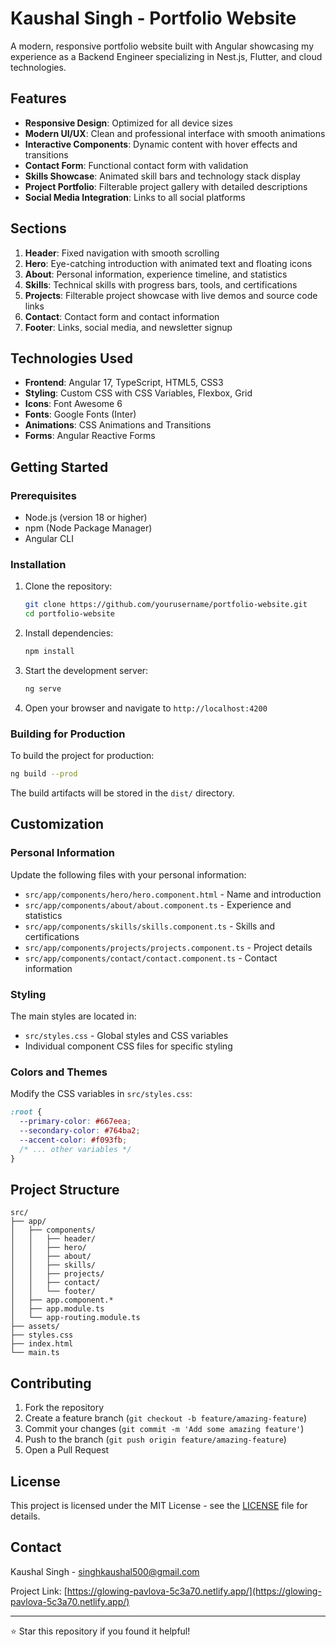 # Kaushal Singh - Portfolio Website

A modern, responsive portfolio website built with Angular showcasing my experience as a Backend Engineer specializing in Nest.js, Flutter, and cloud technologies.

## Features

- **Responsive Design**: Optimized for all device sizes
- **Modern UI/UX**: Clean and professional interface with smooth animations
- **Interactive Components**: Dynamic content with hover effects and transitions
- **Contact Form**: Functional contact form with validation
- **Skills Showcase**: Animated skill bars and technology stack display
- **Project Portfolio**: Filterable project gallery with detailed descriptions
- **Social Media Integration**: Links to all social platforms

## Sections

1. **Header**: Fixed navigation with smooth scrolling
2. **Hero**: Eye-catching introduction with animated text and floating icons
3. **About**: Personal information, experience timeline, and statistics
4. **Skills**: Technical skills with progress bars, tools, and certifications
5. **Projects**: Filterable project showcase with live demos and source code links
6. **Contact**: Contact form and contact information
7. **Footer**: Links, social media, and newsletter signup

## Technologies Used

- **Frontend**: Angular 17, TypeScript, HTML5, CSS3
- **Styling**: Custom CSS with CSS Variables, Flexbox, Grid
- **Icons**: Font Awesome 6
- **Fonts**: Google Fonts (Inter)
- **Animations**: CSS Animations and Transitions
- **Forms**: Angular Reactive Forms

## Getting Started

### Prerequisites

- Node.js (version 18 or higher)
- npm (Node Package Manager)
- Angular CLI

### Installation

1. Clone the repository:
   ```bash
   git clone https://github.com/yourusername/portfolio-website.git
   cd portfolio-website
   ```

2. Install dependencies:
   ```bash
   npm install
   ```

3. Start the development server:
   ```bash
   ng serve
   ```

4. Open your browser and navigate to `http://localhost:4200`

### Building for Production

To build the project for production:

```bash
ng build --prod
```

The build artifacts will be stored in the `dist/` directory.

## Customization

### Personal Information

Update the following files with your personal information:

- `src/app/components/hero/hero.component.html` - Name and introduction
- `src/app/components/about/about.component.ts` - Experience and statistics
- `src/app/components/skills/skills.component.ts` - Skills and certifications
- `src/app/components/projects/projects.component.ts` - Project details
- `src/app/components/contact/contact.component.ts` - Contact information

### Styling

The main styles are located in:
- `src/styles.css` - Global styles and CSS variables
- Individual component CSS files for specific styling

### Colors and Themes

Modify the CSS variables in `src/styles.css`:

```css
:root {
  --primary-color: #667eea;
  --secondary-color: #764ba2;
  --accent-color: #f093fb;
  /* ... other variables */
}
```

## Project Structure

```
src/
├── app/
│   ├── components/
│   │   ├── header/
│   │   ├── hero/
│   │   ├── about/
│   │   ├── skills/
│   │   ├── projects/
│   │   ├── contact/
│   │   └── footer/
│   ├── app.component.*
│   ├── app.module.ts
│   └── app-routing.module.ts
├── assets/
├── styles.css
├── index.html
└── main.ts
```

## Contributing

1. Fork the repository
2. Create a feature branch (`git checkout -b feature/amazing-feature`)
3. Commit your changes (`git commit -m 'Add some amazing feature'`)
4. Push to the branch (`git push origin feature/amazing-feature`)
5. Open a Pull Request

## License

This project is licensed under the MIT License - see the [LICENSE](LICENSE) file for details.

## Contact

Kaushal Singh - singhkaushal500@gmail.com

Project Link: [https://glowing-pavlova-5c3a70.netlify.app/](https://glowing-pavlova-5c3a70.netlify.app/)

---

⭐ Star this repository if you found it helpful!
